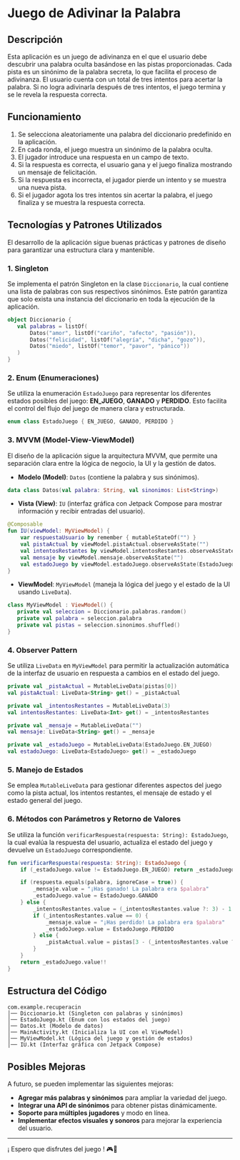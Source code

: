 # Juego de Adivinar la Palabra

## Descripción
Esta aplicación es un juego de adivinanza en el que el usuario debe descubrir una palabra oculta basándose en las pistas proporcionadas. Cada pista es un sinónimo de la palabra secreta, lo que facilita el proceso de adivinanza. El usuario cuenta con un total de tres intentos para acertar la palabra. Si no logra adivinarla después de tres intentos, el juego termina y se le revela la respuesta correcta.


## Funcionamiento
1. Se selecciona aleatoriamente una palabra del diccionario predefinido en la aplicación.
2. En cada ronda, el juego muestra un sinónimo de la palabra oculta.
3. El jugador introduce una respuesta en un campo de texto.
4. Si la respuesta es correcta, el usuario gana y el juego finaliza mostrando un mensaje de felicitación.
5. Si la respuesta es incorrecta, el jugador pierde un intento y se muestra una nueva pista.
6. Si el jugador agota los tres intentos sin acertar la palabra, el juego finaliza y se muestra la respuesta correcta.

## Tecnologías y Patrones Utilizados
El desarrollo de la aplicación sigue buenas prácticas y patrones de diseño para garantizar una estructura clara y mantenible.

### **1. Singleton**
Se implementa el patrón Singleton en la clase `Diccionario`, la cual contiene una lista de palabras con sus respectivos sinónimos. Este patrón garantiza que solo exista una instancia del diccionario en toda la ejecución de la aplicación.

```kotlin
object Diccionario {
   val palabras = listOf(
       Datos("amor", listOf("cariño", "afecto", "pasión")),
       Datos("felicidad", listOf("alegría", "dicha", "gozo")),
       Datos("miedo", listOf("temor", "pavor", "pánico"))
   )
}
```

### **2. Enum (Enumeraciones)**
Se utiliza la enumeración `EstadoJuego` para representar los diferentes estados posibles del juego: **EN_JUEGO**, **GANADO** y **PERDIDO**. Esto facilita el control del flujo del juego de manera clara y estructurada.

```kotlin
enum class EstadoJuego { EN_JUEGO, GANADO, PERDIDO }
```

### **3. MVVM (Model-View-ViewModel)**
El diseño de la aplicación sigue la arquitectura MVVM, que permite una separación clara entre la lógica de negocio, la UI y la gestión de datos.

- **Modelo (Model)**: `Datos` (contiene la palabra y sus sinónimos).

```kotlin
data class Datos(val palabra: String, val sinonimos: List<String>)
```

- **Vista (View)**: `IU` (interfaz gráfica con Jetpack Compose para mostrar información y recibir entradas del usuario).

```kotlin
@Composable
fun IU(viewModel: MyViewModel) {
    var respuestaUsuario by remember { mutableStateOf("") }
    val pistaActual by viewModel.pistaActual.observeAsState("")
    val intentosRestantes by viewModel.intentosRestantes.observeAsState(3)
    val mensaje by viewModel.mensaje.observeAsState("")
    val estadoJuego by viewModel.estadoJuego.observeAsState(EstadoJuego.EN_JUEGO)
}
```

- **ViewModel**: `MyViewModel` (maneja la lógica del juego y el estado de la UI usando `LiveData`).

```kotlin
class MyViewModel : ViewModel() {
   private val seleccion = Diccionario.palabras.random()
   private val palabra = seleccion.palabra
   private val pistas = seleccion.sinonimos.shuffled()
}
```

### **4. Observer Pattern**
Se utiliza `LiveData` en `MyViewModel` para permitir la actualización automática de la interfaz de usuario en respuesta a cambios en el estado del juego.

```kotlin
private val _pistaActual = MutableLiveData(pistas[0])
val pistaActual: LiveData<String> get() = _pistaActual

private val _intentosRestantes = MutableLiveData(3)
val intentosRestantes: LiveData<Int> get() = _intentosRestantes

private val _mensaje = MutableLiveData("")
val mensaje: LiveData<String> get() = _mensaje

private val _estadoJuego = MutableLiveData(EstadoJuego.EN_JUEGO)
val estadoJuego: LiveData<EstadoJuego> get() = _estadoJuego
```

### **5. Manejo de Estados**
Se emplea `MutableLiveData` para gestionar diferentes aspectos del juego como la pista actual, los intentos restantes, el mensaje de estado y el estado general del juego.

### **6. Métodos con Parámetros y Retorno de Valores**
Se utiliza la función `verificarRespuesta(respuesta: String): EstadoJuego`, la cual evalúa la respuesta del usuario, actualiza el estado del juego y devuelve un `EstadoJuego` correspondiente.

```kotlin
fun verificarRespuesta(respuesta: String): EstadoJuego {
    if (_estadoJuego.value != EstadoJuego.EN_JUEGO) return _estadoJuego.value!!

    if (respuesta.equals(palabra, ignoreCase = true)) {
        _mensaje.value = "¡Has ganado! La palabra era $palabra"
        _estadoJuego.value = EstadoJuego.GANADO
    } else {
        _intentosRestantes.value = (_intentosRestantes.value ?: 3) - 1
        if (_intentosRestantes.value == 0) {
            _mensaje.value = "¡Has perdido! La palabra era $palabra"
            _estadoJuego.value = EstadoJuego.PERDIDO
        } else {
            _pistaActual.value = pistas[3 - (_intentosRestantes.value ?: 3)]
        }
    }
    return _estadoJuego.value!!
}
```

## Estructura del Código
```
com.example.recuperacin
│── Diccionario.kt (Singleton con palabras y sinónimos)
│── EstadoJuego.kt (Enum con los estados del juego)
│── Datos.kt (Modelo de datos)
│── MainActivity.kt (Inicializa la UI con el ViewModel)
│── MyViewModel.kt (Lógica del juego y gestión de estados)
│── IU.kt (Interfaz gráfica con Jetpack Compose)
```


## Posibles Mejoras
A futuro, se pueden implementar las siguientes mejoras:
- **Agregar más palabras y sinónimos** para ampliar la variedad del juego.
- **Integrar una API de sinónimos** para obtener pistas dinámicamente.
- **Soporte para múltiples jugadores** y modo en línea.
- **Implementar efectos visuales y sonoros** para mejorar la experiencia del usuario.

---
¡ Espero que disfrutes del juego ! 🎮🎉

